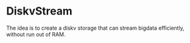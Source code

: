 # DiskvStream

The idea is to create a diskv storage that can stream bigdata efficiently,
without run out of RAM.
